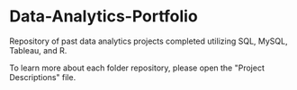 # Data-Analytics-Portfolio
Repository of past data analytics projects completed utilizing SQL, MySQL, Tableau, and R.

To learn more about each folder repository, please open the "Project Descriptions" file.
